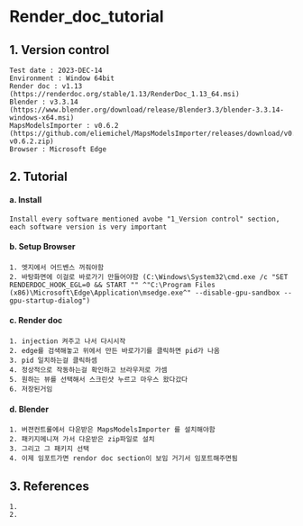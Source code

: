 # Render_doc_tutorial

## 1. Version control

```
Test date : 2023-DEC-14
Environment : Window 64bit
Render doc : v1.13 (https://renderdoc.org/stable/1.13/RenderDoc_1.13_64.msi)
Blender : v3.3.14 (https://www.blender.org/download/release/Blender3.3/blender-3.3.14-windows-x64.msi)
MapsModelsImporter : v0.6.2 (https://github.com/eliemichel/MapsModelsImporter/releases/download/v0.6.2/MapsModelsImporter-v0.6.2.zip)
Browser : Microsoft Edge
```

## 2. Tutorial

#### a. Install

```
Install every software mentioned avobe "1_Version control" section, each software version is very important 
```

#### b. Setup Browser

```
1. 엣지에서 어드벤스 꺼줘야함
2. 바탕화면에 이걸로 바로가기 만들어야함 (C:\Windows\System32\cmd.exe /c "SET RENDERDOC_HOOK_EGL=0 && START "" ^"C:\Program Files (x86)\Microsoft\Edge\Application\msedge.exe^" --disable-gpu-sandbox --gpu-startup-dialog")
```

#### c. Render doc

```
1. injection 켜주고 나서 다시시작
2. edge를 검색해놓고 위에서 만든 바로가기를 클릭하면 pid가 나옴
3. pid 일치하는걸 클릭하셈
4. 정상적으로 작동하는걸 확인하고 브라우저로 가셈
5. 원하는 뷰를 선택해서 스크린샷 누르고 마우스 왔다갔다
6. 저장된거임
```

#### d. Blender

```
1. 버젼컨트롤에서 다운받은 MapsModelsImporter 를 설치해야함
2. 패키지메니져 가서 다운받은 zip파일로 설치
3. 그리고 그 패키지 선택
4. 이제 임포트가면 rendor doc section이 보임 거기서 임포트해주면됨
```

## 3. References

```
1.
2.
```
